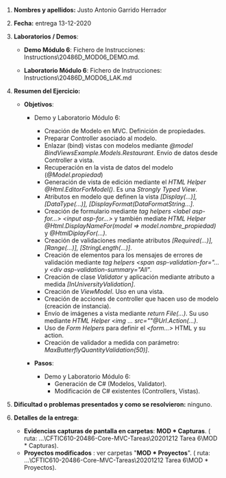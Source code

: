 1. **Nombres y apellidos:** Justo Antonio Garrido Herrador

2. **Fecha:** entrega 13-12-2020

3. **Laboratorios / Demos**: 

   - **Demo Módulo 6**: Fichero de Instrucciones: Instructions\20486D_MOD06_DEMO.md. 

   - **Laboratorio Módulo 6**: Fichero de Instrucciones: Instructions\20486D_MOD06_LAK.md

4. **Resumen del Ejercicio:**

   * **Objetivos**: 
      * Demo y Laboratorio Módulo 6:   
         * Creación de Modelo en MVC. Definición de propiedades.   
         * Preparar Controller asociado al modelo.  
         * Enlazar (bind) vistas con modelos mediante *@model BindViewsExample.Models.Restaurant*. Envío de datos desde Controller a vista.
         * Recuperación en la vista de datos del modelo (*@Model.propiedad*)
         * Generación de vista de edición mediante el *HTML Helper @Html.EditorForModel()*. Es una *Strongly Typed View*.
         * Atributos en modelo que definen la vista *[Display(...)], [DataType(...)], [DisplayFormat(DataFormatString...]*.
         * Creación de formulario mediante *tag helpers \<label asp-for...> \<input asp-for...>* y también mediate *HTML Helper @Html.DisplayNameFor(model => model.nombre_propiedad)* y *@HtmlDiplayFor(...)*.
         * Creación de validaciones mediante atributos *[Required(...)], [Range(...)], [StringLength(...)]*.
         * Creación de elementos para los mensajes de errores de validación mediante *tag helpers <span asp-validation-for="... y <div asp-validation-summary="All"*.
         * Creación de clase *Validator* y aplicación mediante atributo a medida *[InUniversityValidation]*.
         * Creación de *ViewModel*. Uso en una vista.
         * Creación de acciones de controller que hacen uso de modelo (creación de instancia).
         * Envío de imágenes a vista mediante *return File(...)*. Su uso mediante *HTML Helper <img ... src=""@Url.Action(...)*.
         * Uso de *Form Helpers* para definir el *<form...>* HTML y su action.
         * Creación de validador a medida con parámetro: *MaxButterflyQuantityValidation(50)]*.
      
      * **Pasos**: 
        * Demo y Laboratorio Módulo 6: 
          * Generación de C# (Modelos, Validator).
          * Modificación de C# existentes (Controllers, Vistas).
   
5. **Dificultad o problemas presentados y como se resolvieron:** ninguno.

6. **Detalles de la entrega**:

   * **Evidencias capturas de pantalla en carpetas**: **MOD * Capturas**. ( ruta: ...\\CFTIC610-20486-Core-MVC-Tareas\20201212 Tarea 6\MOD * Capturas).

   + **Proyectos modificados** : ver carpetas "**MOD * Proyectos**". ( ruta: ...\CFTIC610-20486-Core-MVC-Tareas\20201212 Tarea 6\MOD * Proyectos).

